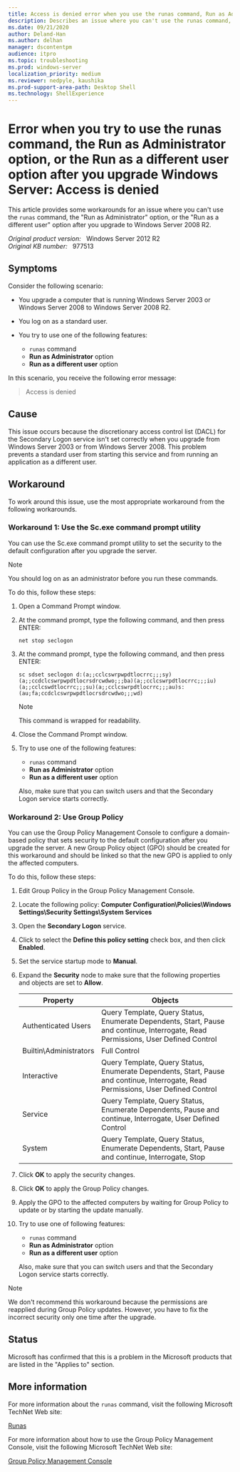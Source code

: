 ```yaml
---
title: Access is denied error when you use the runas command, Run as Administrator option, or Run as a different user option
description: Describes an issue where you can't use the runas command, the Run as Administrator option, or the Run as a different user option. Provides some workarounds.
ms.date: 09/21/2020
author: Deland-Han
ms.author: delhan
manager: dscontentpm
audience: itpro
ms.topic: troubleshooting
ms.prod: windows-server
localization_priority: medium
ms.reviewer: nedpyle, kaushika
ms.prod-support-area-path: Desktop Shell
ms.technology: ShellExperience
---
```

# Error when you try to use the runas command, the Run as Administrator option, or the Run as a different user option after you upgrade Windows Server: Access is denied

This article provides some workarounds for an issue where you can't use the `runas` command, the "Run as Administrator" option, or the "Run as a different user" option after you upgrade to Windows Server 2008 R2.

_Original product version:_ &nbsp; Windows Server 2012 R2  
_Original KB number:_ &nbsp; 977513

## Symptoms

Consider the following scenario:
- You upgrade a computer that is running Windows Server 2003 or Windows Server 2008 to Windows Server 2008 R2.
- You log on as a standard user.

- You try to use one of the following features:
  - `runas` command
  - **Run as Administrator** option
  - **Run as a different user** option

In this scenario, you receive the following error message:

> Access is denied

## Cause

This issue occurs because the discretionary access control list (DACL) for the Secondary Logon service isn't set correctly when you upgrade from Windows Server 2003 or from Windows Server 2008. This problem prevents a standard user from starting this service and from running an application as a different user.

## Workaround

To work around this issue, use the most appropriate workaround from the following workarounds.

### Workaround 1: Use the Sc.exe command prompt utility

You can use the Sc.exe command prompt utility to set the security to the default configuration after you upgrade the server.

> [!NOTE]
> You should log on as an administrator before you run these commands.

To do this, follow these steps:
1. Open a Command Prompt window.
2. At the command prompt, type the following command, and then press ENTER:

    ```console
    net stop seclogon
    ```

3. At the command prompt, type the following command, and then press ENTER:

    ```console
    sc sdset seclogon d:(a;;cclcswrpwpdtlocrrc;;;sy)(a;;ccdclcswrpwpdtlocrsdrcwdwo;;;ba)(a;;cclcswrpdtlocrrc;;;iu)(a;;cclcswdtlocrrc;;;su)(a;;cclcswrpdtlocrrc;;;au)s:(au;fa;ccdclcswrpwpdtlocrsdrcwdwo;;;wd)  
    ```
    
    > [!NOTE]
    > This command is wrapped for readability.
4. Close the Command Prompt window.
5. Try to use one of the following features:
   - `runas` command
   - **Run as Administrator** option
   - **Run as a different user** option

    Also, make sure that you can switch users and that the Secondary Logon service starts correctly.

### Workaround 2: Use Group Policy

You can use the Group Policy Management Console to configure a domain-based policy that sets security to the default configuration after you upgrade the server. A new Group Policy object (GPO) should be created for this workaround and should be linked so that the new GPO is applied to only the affected computers.

To do this, follow these steps:

1. Edit Group Policy in the Group Policy Management Console.
2. Locate the following policy: **Computer Configuration\Policies\Windows Settings\Security Settings\System Services**  

3. Open the **Secondary Logon** service.
4. Click to select the **Define this policy setting** check box, and then click **Enabled**.
5. Set the service startup mode to **Manual**.
6. Expand the **Security** node to make sure that the following properties and objects are set to **Allow**.

    |Property|Objects|
    |---|---|
    |Authenticated Users|Query Template, Query Status, Enumerate Dependents, Start, Pause and continue, Interrogate, Read Permissions, User Defined Control|
    |Builtin\Administrators|Full Control|
    |Interactive|Query Template, Query Status, Enumerate Dependents, Start, Pause and continue, Interrogate, Read Permissions, User Defined Control|
    |Service|Query Template, Query Status, Enumerate Dependents, Pause and continue, Interrogate, User Defined Control|
    |System|Query Template, Query Status, Enumerate Dependents, Start, Pause and continue, Interrogate, Stop|

7. Click **OK** to apply the security changes.
8. Click **OK** to apply the Group Policy changes.
9. Apply the GPO to the affected computers by waiting for Group Policy to update or by starting the update manually.
10. Try to use one of following features:

    - `runas` command
    - **Run as Administrator** option
    - **Run as a different user** option

    Also, make sure that you can switch users and that the Secondary Logon service starts correctly.

> [!NOTE]
> We don't recommend this workaround because the permissions are reapplied during Group Policy updates. However, you have to fix the incorrect security only one time after the upgrade.

## Status

Microsoft has confirmed that this is a problem in the Microsoft products that are listed in the "Applies to" section. 

## More information

For more information about the `runas` command, visit the following Microsoft TechNet Web site:

[Runas](https://technet.microsoft.com/library/bb490994.aspx)
 
For more information about how to use the Group Policy Management Console, visit the following Microsoft TechNet Web site:

[Group Policy Management Console](https://technet.microsoft.com/library/cc753298.aspx)
